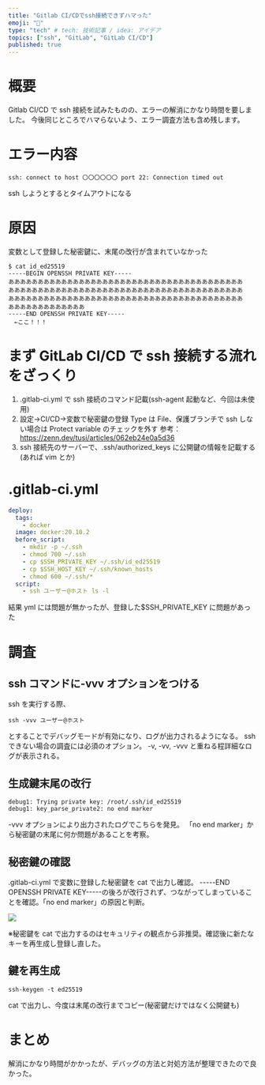 ```yaml
---
title: "Gitlab CI/CDでssh接続できずハマった"
emoji: "💭"
type: "tech" # tech: 技術記事 / idea: アイデア
topics: ["ssh", "GitLab", "GitLab CI/CD"]
published: true
---
```


# 概要

Gitlab CI/CD で ssh 接続を試みたものの、エラーの解消にかなり時間を要しました。
今後同じところでハマらないよう、エラー調査方法も含め残します。

# エラー内容

```
ssh: connect to host 〇〇〇〇〇〇 port 22: Connection timed out
```

ssh しようとするとタイムアウトになる

# 原因

変数として登録した秘密鍵に、末尾の改行が含まれていなかった

```
$ cat id_ed25519
-----BEGIN OPENSSH PRIVATE KEY-----
ああああああああああああああああああああああああああああああああああああああああ
ああああああああああああああああああああああああああああああああああああああああ
ああああああああああああああああああああああああああああああああああああああああ
あああああああああああああ
-----END OPENSSH PRIVATE KEY-----
　←ここ！！！
```

# まず GitLab CI/CD で ssh 接続する流れをざっくり

1. .gitlab-ci.yml で ssh 接続のコマンド記載(ssh-agent 起動など、今回は未使用)
2. 設定->CI/CD->変数で秘密鍵の登録
   Type は File、保護ブランチで ssh しない場合は Protect variable のチェックを外す
   参考：https://zenn.dev/tusi/articles/062eb24e0a5d36
3. ssh 接続先のサーバーで、.ssh/authorized_keys に公開鍵の情報を記載する(あれば vim とか)

# .gitlab-ci.yml

```yml:.gitlab-ci.yml
deploy:
  tags:
    - docker
  image: docker:20.10.2
  before_script:
    - mkdir -p ~/.ssh
    - chmod 700 ~/.ssh
    - cp $SSH_PRIVATE_KEY ~/.ssh/id_ed25519
    - cp $SSH_HOST_KEY ~/.ssh/known_hosts
    - chmod 600 ~/.ssh/*
  script:
    - ssh ユーザー@ホスト ls -l
```

結果 yml には問題が無かったが、登録した$SSH_PRIVATE_KEY に問題があった

# 調査

## ssh コマンドに-vvv オプションをつける

ssh を実行する際、

```
ssh -vvv ユーザー@ホスト
```

とすることでデバッグモードが有効になり、ログが出力されるようになる。
ssh できない場合の調査には必須のオプション。
-v, -vv, -vvv と重ねる程詳細なログが表示される。

## 生成鍵末尾の改行

```
debug1: Trying private key: /root/.ssh/id_ed25519
debug1: key_parse_private2: no end marker
```

-vvv オプションにより出力されたログでこちらを発見。
「no end marker」から秘密鍵の末尾に何か問題があることを考察。

## 秘密鍵の確認

.gitlab-ci.yml で変数に登録した秘密鍵を cat で出力し確認。
-----END OPENSSH PRIVATE KEY-----の後ろが改行されず、つながってしまっていることを確認。「no end marker」の原因と判断。

![](https://storage.googleapis.com/zenn-user-upload/4c37999555fc-20230516.png)

※秘密鍵を cat で出力するのはセキュリティの観点から非推奨。確認後に新たなキーを再生成し登録し直した。

## 鍵を再生成

```
ssh-keygen -t ed25519
```

cat で出力し、今度は末尾の改行までコピー(秘密鍵だけではなく公開鍵も)

# まとめ

解消にかなり時間がかかったが、デバッグの方法と対処方法が整理できたので良かった。
